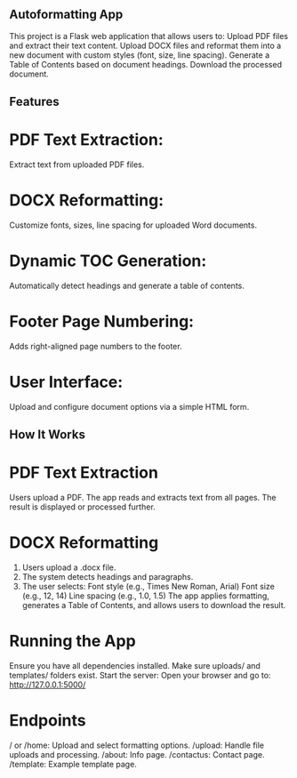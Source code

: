 ## Autoformatting App

This project is a Flask web application that allows users to:
Upload PDF files and extract their text content.
Upload DOCX files and reformat them into a new document with custom styles (font, size, line spacing).
Generate a Table of Contents based on document headings.
Download the processed document.

## Features

# PDF Text Extraction:
Extract text from uploaded PDF files.
# DOCX Reformatting:
Customize fonts, sizes, line spacing for uploaded Word documents.
# Dynamic TOC Generation:
Automatically detect headings and generate a table of contents.
# Footer Page Numbering: 
Adds right-aligned page numbers to the footer.
# User Interface: 
Upload and configure document options via a simple HTML form.

## How It Works

# PDF Text Extraction
Users upload a PDF.
The app reads and extracts text from all pages.
The result is displayed or processed further.

# DOCX Reformatting
1. Users upload a .docx file.
2. The system detects headings and paragraphs.
3. The user selects:
    Font style (e.g., Times New Roman, Arial)
    Font size (e.g., 12, 14)
    Line spacing (e.g., 1.0, 1.5)
The app applies formatting, generates a Table of Contents, and allows users to download the result.

# Running the App
Ensure you have all dependencies installed.
Make sure uploads/ and templates/ folders exist.
Start the server:
Open your browser and go to: http://127.0.0.1:5000/

# Endpoints

/ or /home: Upload and select formatting options.
/upload: Handle file uploads and processing.
/about: Info page.
/contactus: Contact page.
/template: Example template page.
